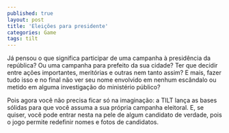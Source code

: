 ```yaml
---
published: true
layout: post
title: 'Eleições para presidente'
categories: Game
tags: tilt
---
```

J&aacute; pensou o que significa participar de uma campanha &agrave; presid&ecirc;ncia da rep&uacute;blica? Ou uma campanha para prefeito da sua cidade? Ter que decidir entre a&ccedil;&otilde;es importantes, merit&oacute;rias e outras nem tanto assim? E mais, fazer tudo isso e no final n&atilde;o ver seu nome envolvido em nenhum esc&acirc;ndalo ou metido em alguma investiga&ccedil;&atilde;o do minist&eacute;rio p&uacute;blico?




Pois agora voc&ecirc; n&atilde;o precisa ficar s&oacute; na imagina&ccedil;&atilde;o: a TILT lan&ccedil;a as bases s&oacute;lidas para que voc&ecirc; assuma a sua pr&oacute;pria campanha eleitoral. E, se quiser, voc&ecirc; pode entrar nesta na pele de algum candidato de verdade, pois o jogo permite redefinir nomes e fotos de candidatos.